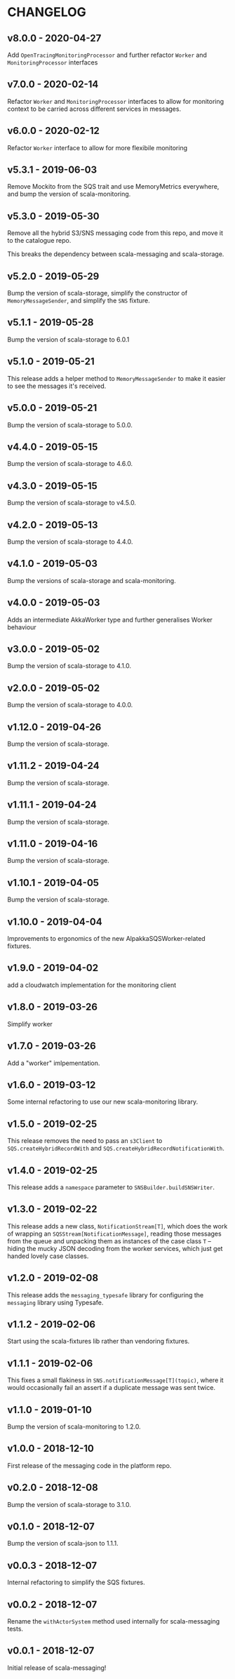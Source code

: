 # CHANGELOG

## v8.0.0 - 2020-04-27

Add `OpenTracingMonitoringProcessor` and further refactor `Worker` and `MonitoringProcessor` interfaces

## v7.0.0 - 2020-02-14

Refactor `Worker` and `MonitoringProcessor` interfaces to allow for monitoring context to be carried across different services in messages.

## v6.0.0 - 2020-02-12

Refactor `Worker` interface to allow for more flexibile monitoring

## v5.3.1 - 2019-06-03

Remove Mockito from the SQS trait and use MemoryMetrics everywhere, and bump the version of scala-monitoring.

## v5.3.0 - 2019-05-30

Remove all the hybrid S3/SNS messaging code from this repo, and move it to the catalogue repo.

This breaks the dependency between scala-messaging and scala-storage.

## v5.2.0 - 2019-05-29

Bump the version of scala-storage, simplify the constructor of `MemoryMessageSender`, and simplify the `SNS` fixture.

## v5.1.1 - 2019-05-28

Bump the version of scala-storage to 6.0.1

## v5.1.0 - 2019-05-21

This release adds a helper method to `MemoryMessageSender` to make it easier to see the messages it's received.

## v5.0.0 - 2019-05-21

Bump the version of scala-storage to 5.0.0.

## v4.4.0 - 2019-05-15

Bump the version of scala-storage to 4.6.0.

## v4.3.0 - 2019-05-15

Bump the version of scala-storage to v4.5.0.

## v4.2.0 - 2019-05-13

Bump the version of scala-storage to 4.4.0.

## v4.1.0 - 2019-05-03

Bump the versions of scala-storage and scala-monitoring.

## v4.0.0 - 2019-05-03

Adds an intermediate AkkaWorker type and further generalises Worker behaviour

## v3.0.0 - 2019-05-02

Bump the version of scala-storage to 4.1.0.

## v2.0.0 - 2019-05-02

Bump the version of scala-storage to 4.0.0.

## v1.12.0 - 2019-04-26

Bump the version of scala-storage.

## v1.11.2 - 2019-04-24

Bump the version of scala-storage.

## v1.11.1 - 2019-04-24

Bump the version of scala-storage.

## v1.11.0 - 2019-04-16

Bump the version of scala-storage.

## v1.10.1 - 2019-04-05

Bump the version of scala-storage.

## v1.10.0 - 2019-04-04

Improvements to ergonomics of the new AlpakkaSQSWorker-related fixtures.

## v1.9.0 - 2019-04-02

add a cloudwatch implementation for the monitoring client

## v1.8.0 - 2019-03-26

Simplify worker

## v1.7.0 - 2019-03-26

Add a "worker" imlpementation.

## v1.6.0 - 2019-03-12

Some internal refactoring to use our new scala-monitoring library.

## v1.5.0 - 2019-02-25

This release removes the need to pass an `s3Client` to `SQS.createHybridRecordWith`
and `SQS.createHybridRecordNotificationWith`.

## v1.4.0 - 2019-02-25

This release adds a `namespace` parameter to `SNSBuilder.buildSNSWriter`.

## v1.3.0 - 2019-02-22

This release adds a new class, `NotificationStream[T]`, which does the work of
wrapping an `SQSStream[NotificationMessage]`, reading those messages from the
queue and unpacking them as instances of the case class `T` – hiding the mucky
JSON decoding from the worker services, which just get handed lovely case classes.

## v1.2.0 - 2019-02-08

This release adds the `messaging_typesafe` library for configuring the `messaging` library using Typesafe.

## v1.1.2 - 2019-02-06

Start using the scala-fixtures lib rather than vendoring fixtures.

## v1.1.1 - 2019-02-06

This fixes a small flakiness in `SNS.notificationMessage[T](topic)`, where it
would occasionally fail an assert if a duplicate message was sent twice.

## v1.1.0 - 2019-01-10

Bump the version of scala-monitoring to 1.2.0.

## v1.0.0 - 2018-12-10

First release of the messaging code in the platform repo.

## v0.2.0 - 2018-12-08

Bump the version of scala-storage to 3.1.0.

## v0.1.0 - 2018-12-07

Bump the version of scala-json to 1.1.1.

## v0.0.3 - 2018-12-07

Internal refactoring to simplify the SQS fixtures.

## v0.0.2 - 2018-12-07

Rename the `withActorSystem` method used internally for scala-messaging tests.

## v0.0.1 - 2018-12-07

Initial release of scala-messaging!
